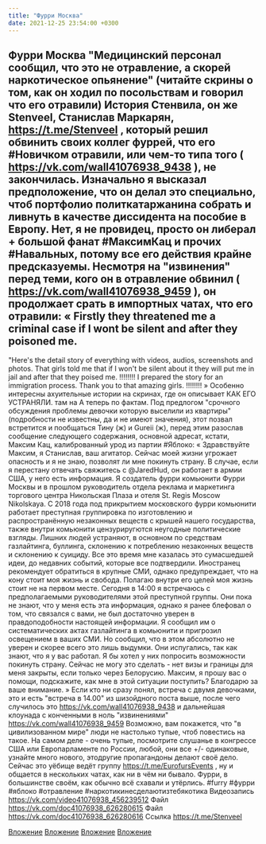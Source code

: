```yaml
---
title: "Фурри Москва"
date: 2021-12-25 23:54:00 +0300
---
```


Фурри Москва
"Медицинский персонал сообщил, что это не отравление, а скорей наркотическое опьянение" (читайте скрины о том, как он ходил по посольствам и говорил что его отравили)
История Стенвила, он же Stenveel, Станислав Маркарян, https://t.me/StenveeI , который решил обвинить своих коллег фуррей, что его #Новичком отравили, или чем-то типа того ( https://vk.com/wall41076938_9438 ), не закончилась. Изначально я высказал предположение, что он делал это специально, чтоб портфолио политкатаржанина собрать и ливнуть в качестве диссидента на пособие в Европу. Нет, я не провидец, просто он либерал + большой фанат #МаксимКац и прочих #Навальных, потому все его действия крайне предсказуемы.
Несмотря на "извинения" перед теми, кого он в отравление обвинил ( https://vk.com/wall41076938_9459 ), он продолжает срать в импортных чатах, что его отравили:
«
Firstly they threatened me a criminal case if I wont be silent and after they poisoned me.
----------------
"Here's the detail story of everything with videos, audios, screenshots and photos. That girls told me that if I won't be silent about it they will put me in jail and after that they poised me.
!!!!!!!! I prepared the story for an immigration process. Thank you to that amazing girls. !!!!!!!!
»
Особенно интересны ахуительные истории на скринах, где он описывает КАК ЕГО УСТРАНЯЛИ. там на
А теперь по фактам.
Под предлогом "срочного обсуждения проблемы девочки которую выселили из квартиры" (подробности не известны, да и не имеют значения), этот позвал встретится и пообщаться Тину (ж) и Gureii (ж), перед этим разослав сообщение следующего содержания, основной адресат, кстати, Максим Кац, калиброванный урод из партии #Яблоко:
«
Здравствуйте Максим, я Станислав, ваш агитатор. Сейчас моей жизни угрожает опасность и я не знаю, позволят ли мне покинуть страну.
В случае, если я перестану отвечать свяжитесь с @JaredHud, он работает в армии США, у него есть информация.
Я создатель фурри комьюнити Фурри Москвы и в прошлом руководитель отдела реклама и маркетинга торгового центра Никольская Плаза и отеля St. Regis Moscow Nikolskaya.
С 2018 года под прикрытием московского фурри комьюнити работает преступная группировка по изготовлению и распространённую незаконных веществ с крышей нашего государства, также внутри комьюнити цензуриругются неугодные политические взгляды. Лишних людей устраняют, в основном по средствам газлайтинга, буллинга, склонению к потреблению незаконных веществ и склонению к суициду.
Все это время мне казалась это сумасшедшей идеи, до недавних событий, которые все подтвердили.
Иностранец рекомендует обратиться в крупные СМИ, однако предупреждает, что на кону стоит моя жизнь и свобода. Полагаю внутри его целей моя жизнь стоит не на первом месте.
Сегодня в 14:00 я встречаюсь с предполагаемыми руководителями этой преступной группы. Они пока не знают, что у меня есть эта информация, однако я ранее блефовал о том, что связался с вами, не был достаточно уверен в правдоподобности настоящей информации. Я сообщил им о систематических актах газлайтинга в комьюнити и пригрозил освещением в ваших СМИ. Но сообщил, что в этом абсолютно не уверен и скорее всего это лишь выдумки. Они испугались, так как знают, что я у вас работал. Я бы хотел у них попросить возможности покинуть страну. Сейчас не могу это сделать - нет визы и границы для меня закрыты, если только через Белорусию.
Максим, я прошу вас о помощи, подскажите, как мне в этой ситуации поступить? Благодарю за ваше внимание.
»
Если кто ни сразу понял, встреча с двумя девочками, это и есть "встреча в 14.00" из шизойдного поста выше, после чего случилось это https://vk.com/wall41076938_9438 и дальнейшая клоунада с конченными в ноль "извинениями" https://vk.com/wall41076938_9459
Возможно, вам покажется, что "в цивилизованном мире" люди не настолько тупые, чтоб повестись на такое. На самом деле - очень тупые, посмотрите слушанье в конгрессе США или Европарламенте по России, любой, они все +/- одинаковые, узнайте много нового, этодругие пропагандоны делают своё дело.
Сейчас это уёбище ведёт группу https://t.me/EurofursEvents , ну и общается в нескольких чатах, как ни в чём ни бывало. Фурри, в большинстве своём, как обычно всё схавали и утёрлись.
#furry #фурри #яблоко #отравление #наркотикинесделаютизтебякотика
Видеозапись
https://vk.com/video41076938_456239512
Файл
https://vk.com/doc41076938_626280615
Файл
https://vk.com/doc41076938_626280616
Ссылка
https://t.me/StenveeI

[Вложение](https://vk.com/video41076938_456239512)
[Вложение](https://vk.com/doc41076938_626280615)
[Вложение](https://vk.com/doc41076938_626280616)
[Вложение](https://t.me/StenveeI)
